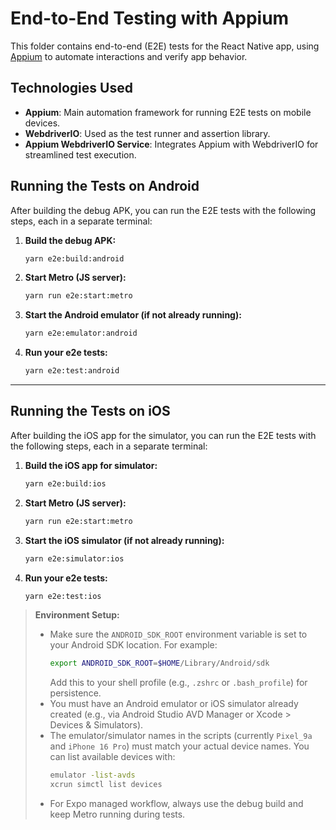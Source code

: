 # End-to-End Testing with Appium

This folder contains end-to-end (E2E) tests for the React Native app, using [Appium](https://appium.io/) to automate interactions and verify app behavior.

## Technologies Used

- **Appium**: Main automation framework for running E2E tests on mobile devices.
- **WebdriverIO**: Used as the test runner and assertion library.
- **Appium WebdriverIO Service**: Integrates Appium with WebdriverIO for streamlined test execution.

## Running the Tests on Android

After building the debug APK, you can run the E2E tests with the following steps, each in a separate terminal:

1. **Build the debug APK:**
   ```sh
   yarn e2e:build:android
   ```
2. **Start Metro (JS server):**
   ```sh
   yarn run e2e:start:metro
   ```
3. **Start the Android emulator (if not already running):**
   ```sh
   yarn e2e:emulator:android
   ```
4. **Run your e2e tests:**
   ```sh
   yarn e2e:test:android
   ```

---

## Running the Tests on iOS

After building the iOS app for the simulator, you can run the E2E tests with the following steps, each in a separate terminal:

1. **Build the iOS app for simulator:**
   ```sh
   yarn e2e:build:ios
   ```
2. **Start Metro (JS server):**
   ```sh
   yarn run e2e:start:metro
   ```
3. **Start the iOS simulator (if not already running):**
   ```sh
   yarn e2e:simulator:ios
   ```
4. **Run your e2e tests:**
   ```sh
   yarn e2e:test:ios
   ```

> **Environment Setup:**
> - Make sure the `ANDROID_SDK_ROOT` environment variable is set to your Android SDK location. For example:
>   ```sh
>   export ANDROID_SDK_ROOT=$HOME/Library/Android/sdk
>   ```
>   Add this to your shell profile (e.g., `.zshrc` or `.bash_profile`) for persistence.
> - You must have an Android emulator or iOS simulator already created (e.g., via Android Studio AVD Manager or Xcode > Devices & Simulators).
> - The emulator/simulator names in the scripts (currently `Pixel_9a` and `iPhone 16 Pro`) must match your actual device names. You can list available devices with:
>   ```sh
>   emulator -list-avds
>   xcrun simctl list devices
>   ```
> - For Expo managed workflow, always use the debug build and keep Metro running during tests.